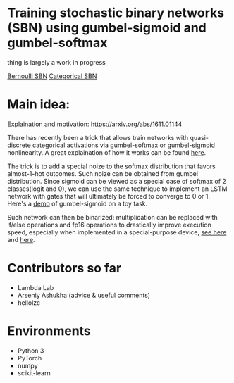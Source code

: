 # Training stochastic binary networks (SBN) using gumbel-sigmoid and gumbel-softmax

thing is largely a work in progress

[Bernoulli SBN](https://github.com/hellolzc/SBN_gumbel/tree/master/demo_gumbel_sigmoid.ipynb)
[Categorical SBN](https://github.com/hellolzc/SBN_gumbel/tree/master/demo_gumbel_sigmoid.ipynb)


# Main idea:

Explaination and motivation: https://arxiv.org/abs/1611.01144

There has recently been a trick that allows train networks with quasi-discrete categorical activations via gumbel-softmax or gumbel-sigmoid nonlinearity. A great explaination of how it works can be found [here](http://blog.evjang.com/2016/11/tutorial-categorical-variational.html).

The trick is to add a special noize to the softmax distribution that favors almost-1-hot outcomes. Such noize can be obtained from gumbel distribution. Since sigmoid can be viewed as a special case of softmax of 2 classes(logit and 0), we can use the same technique to implement an LSTM network with gates that will ultimately be forced to converge to 0 or 1. Here's a [demo](https://github.com/yandexdataschool/gumbel_lstm/blob/master/demo_gumbel_sigmoid.ipynb) of gumbel-sigmoid on a toy task.

Such network can then be binarized: multiplication can be replaced with if/else operations and fp16 operations to drastically improve execution speed, especially when implemented in a special-purpose device, [see here](https://www.engadget.com/2016/04/28/movidius-fathom-neural-compute-stick/ ) and [here](https://arxiv.org/abs/1602.02830).



# Contributors so far
- Lambda Lab
- Arseniy Ashukha (advice & useful comments)
- hellolzc

# Environments
- Python 3
- PyTorch
- numpy
- scikit-learn